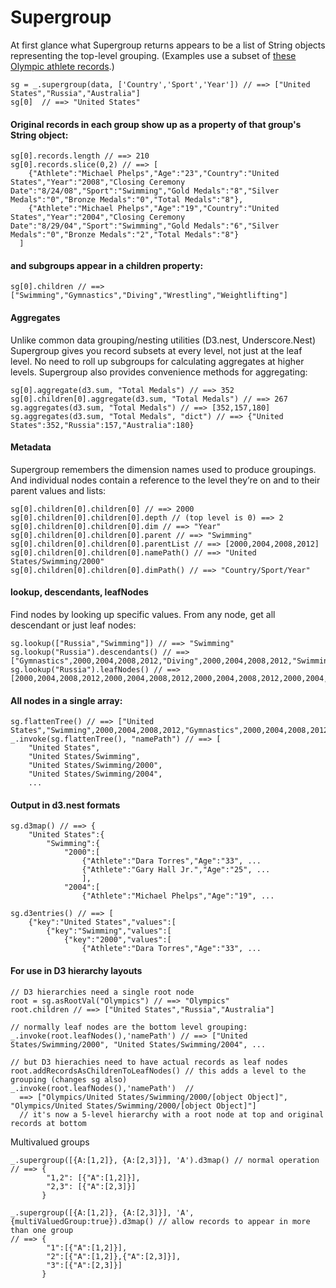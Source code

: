 Supergroup
==========

At first glance what Supergroup returns appears to be a list of String 
objects representing the top-level grouping. (Examples use a subset of
[these Olympic athlete records](https://github.com/Sigfried/supergroup/blob/master/examples/OlympicAthletes.csv).)

    sg = _.supergroup(data, ['Country','Sport','Year']) // ==> ["United States","Russia","Australia"]
    sg[0]  // ==> "United States"

#### Original records in each group show up as a property of that group's String object: 

    sg[0].records.length // ==> 210
    sg[0].records.slice(0,2) // ==> [
        {"Athlete":"Michael Phelps","Age":"23","Country":"United States","Year":"2008","Closing Ceremony Date":"8/24/08","Sport":"Swimming","Gold Medals":"8","Silver Medals":"0","Bronze Medals":"0","Total Medals":"8"},
        {"Athlete":"Michael Phelps","Age":"19","Country":"United States","Year":"2004","Closing Ceremony Date":"8/29/04","Sport":"Swimming","Gold Medals":"6","Silver Medals":"0","Bronze Medals":"2","Total Medals":"8"}
      ]

#### and subgroups appear in a children property: 

    sg[0].children // ==> ["Swimming","Gymnastics","Diving","Wrestling","Weightlifting"]

#### Aggregates
Unlike common data grouping/nesting utilities (D3.nest, Underscore.Nest)
Supergroup gives you record subsets at every level, not just at the leaf level.
No need to roll up subgroups for calculating aggregates at higher levels.
Supergroup also provides convenience methods for aggregating:

    sg[0].aggregate(d3.sum, "Total Medals") // ==> 352
    sg[0].children[0].aggregate(d3.sum, "Total Medals") // ==> 267
    sg.aggregates(d3.sum, "Total Medals") // ==> [352,157,180]
    sg.aggregates(d3.sum, "Total Medals", "dict") // ==> {"United States":352,"Russia":157,"Australia":180}

#### Metadata
Supergroup remembers the dimension names used to produce groupings. And
individual nodes contain a reference to the level they’re on and to their
parent values and lists:

    sg[0].children[0].children[0] // ==> 2000
    sg[0].children[0].children[0].depth // (top level is 0) ==> 2
    sg[0].children[0].children[0].dim // ==> "Year"
    sg[0].children[0].children[0].parent // ==> "Swimming"
    sg[0].children[0].children[0].parentList // ==> [2000,2004,2008,2012]
    sg[0].children[0].children[0].namePath() // ==> "United States/Swimming/2000"
    sg[0].children[0].children[0].dimPath() // ==> "Country/Sport/Year"

#### lookup, descendants, leafNodes
Find nodes by looking up specific values. From any node, get all descendant or
just leaf nodes:

    sg.lookup(["Russia","Swimming"]) // ==> "Swimming"
    sg.lookup("Russia").descendants() // ==> ["Gymnastics",2000,2004,2008,2012,"Diving",2000,2004,2008,2012,"Swimming",2000,2004,2008,2012,"Wrestling",2000,2004,2008,2012,"Weightlifting",2000,2004,2008,2012]
    sg.lookup("Russia").leafNodes() // ==> [2000,2004,2008,2012,2000,2004,2008,2012,2000,2004,2008,2012,2000,2004,2008,2012,2000,2004,2008,2012]

#### All nodes in a single array:

    sg.flattenTree() // ==> ["United States","Swimming",2000,2004,2008,2012,"Gymnastics",2000,2004,2008,2012,"Diving",2000,2012,"Wrestling",2000,2004,2008,2012,"Weightlifting",2000,"Russia","Gymnastics",2000,2004,2008,2012,"Diving",2000,2004,2008,2012,"Swimming",2000,2004,2008,2012,"Wrestling",2000,2004,2008,2012,"Weightlifting",2000,2004,2008,2012,"Australia","Swimming",2000,2004,2008,2012,"Diving",2000,2004,2008,2012]
    _.invoke(sg.flattenTree(), "namePath") // ==> [
        "United States",
        "United States/Swimming",
        "United States/Swimming/2000",
        "United States/Swimming/2004",
        ...

#### Output in d3.nest formats

    sg.d3map() // ==> {
        "United States":{
            "Swimming":{
                "2000":[
                    {"Athlete":"Dara Torres","Age":"33", ...
                    {"Athlete":"Gary Hall Jr.","Age":"25", ...
                    ],
                "2004":[
                    {"Athlete":"Michael Phelps","Age":"19", ...

    sg.d3entries() // ==> [
        {"key":"United States","values":[
            {"key":"Swimming","values":[
                {"key":"2000","values":[
                    {"Athlete":"Dara Torres","Age":"33", ...
                    
#### For use in D3 hierarchy layouts
    // D3 hierarchies need a single root node
    root = sg.asRootVal("Olympics") // ==> "Olympics"
    root.children // ==> ["United States","Russia","Australia"]
    
    // normally leaf nodes are the bottom level grouping:
    _.invoke(root.leafNodes(),'namePath') // ==> ["United States/Swimming/2000", "United States/Swimming/2004", ...
    
    // but D3 hierachies need to have actual records as leaf nodes
    root.addRecordsAsChildrenToLeafNodes() // this adds a level to the grouping (changes sg also)
    _.invoke(root.leafNodes(),'namePath')  //
      ==> ["Olympics/United States/Swimming/2000/[object Object]", "Olympics/United States/Swimming/2000/[object Object]"]
      // it's now a 5-level hierarchy with a root node at top and original records at bottom
    
                    
Multivalued groups

    _.supergroup([{A:[1,2]}, {A:[2,3]}], 'A').d3map() // normal operation
    // ==> { 
            "1,2": [{"A":[1,2]}],
            "2,3": [{"A":[2,3]}]
           }
    
    _.supergroup([{A:[1,2]}, {A:[2,3]}], 'A',{multiValuedGroup:true}).d3map() // allow records to appear in more than one group
    // ==> {
            "1":[{"A":[1,2]}],
            "2":[{"A":[1,2]},{"A":[2,3]}],
            "3":[{"A":[2,3]}]
           }
